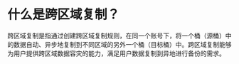 # 什么是跨区域复制？<a name="obs_03_0017"></a>

跨区域复制是指通过创建跨区域复制规则，在同一个账号下，将一个桶（源桶）中的数据自动、异步地复制到不同区域的另外一个桶（目标桶）中。跨区域复制能够为用户提供跨区域数据容灾的能力，满足用户数据复制到异地进行备份的需求。

